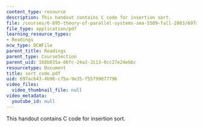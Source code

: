```yaml
---
content_type: resource
description: This handout contains C code for insertion sort.
file: /courses/6-895-theory-of-parallel-systems-sma-5509-fall-2003/697ac6434b96c75a9e35f55799077796_sort_code.pdf
file_type: application/pdf
learning_resource_types:
- Readings
ocw_type: OCWFile
parent_title: Readings
parent_type: CourseSection
parent_uid: 168b835a-d6fc-24a3-3113-0cc27e24ebbc
resourcetype: Document
title: sort_code.pdf
uid: 697ac643-4b96-c75a-9e35-f55799077796
video_files:
  video_thumbnail_file: null
video_metadata:
  youtube_id: null
---
```

This handout contains C code for insertion sort.

